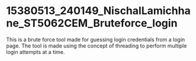 # 15380513_240149_NischalLamichhane_ST5062CEM_Bruteforce_login
This is a brute force tool made for guessing login credentials from a login page. The tool is made using the concept of threading to perform multiple login attempts at a time.
